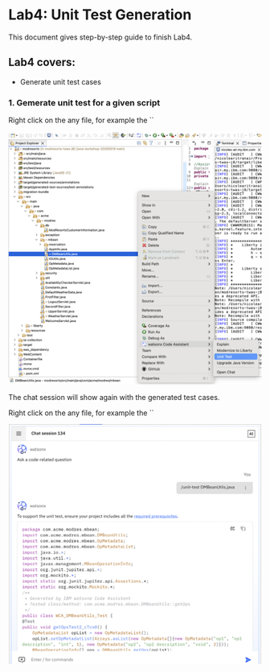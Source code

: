 # Lab4: Unit Test Generation

This document gives step-by-step guide to finish Lab4.

## Lab4 covers:

- Generate unit test cases


### 1. Gemerate unit test for a given script

Right click on the any file, for example the ``

![screenshot](./images/Eclipse_unit_test.png)

The chat session will show again with the generated test cases.

Right click on the any file, for example the ``

![screenshot](./images/Eclipse_unit_test_chat.png)
